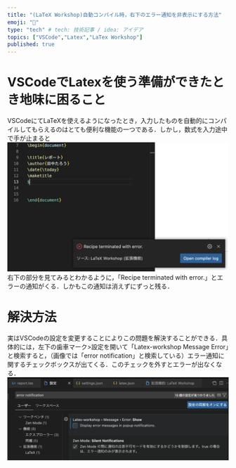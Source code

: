 ```yaml
---
title: "(LaTeX Workshop)自動コンパイル時，右下のエラー通知を非表示にする方法"
emoji: "🐡"
type: "tech" # tech: 技術記事 / idea: アイデア
topics: ["VSCode","Latex","LaTex Workshop"]
published: true
---
```

# VSCodeでLatexを使う準備ができたとき地味に困ること
VSCodeにてLaTeXを使えるようになったとき，入力したものを自動的にコンパイルしてもらえるのはとても便利な機能の一つである．しかし，数式を入力途中で手が止まると
![](/images/screenshot1.png)
右下の部分を見てみるとわかるように，「Recipe terminated with error.」とエラーの通知がくる．しかもこの通知は消えずにずっと残る．

# 解決方法
実はVSCodeの設定を変更することによりこの問題を解決することができる．具体的には，左下の歯車マーク>設定を開いて「Latex-workshop Message Error」と検索すると，（画像では「error notification」と検索している）エラー通知に関するチェックボックスが出てくる．このチェックを外すとエラーが出なくなる．
![](/images/screenshot2.png)